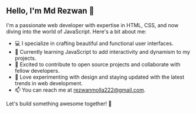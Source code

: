 ## Hello, I'm Md Rezwan 👋

I'm a passionate web developer with expertise in HTML, CSS, and now diving into the world of JavaScript. Here's a bit about me:

- 💻 I specialize in crafting beautiful and functional user interfaces.
- 🌱 Currently learning JavaScript to add interactivity and dynamism to my projects.
- 🚀 Excited to contribute to open source projects and collaborate with fellow developers.
- 🎨 Love experimenting with design and staying updated with the latest trends in web development.
- 📫 You can reach me at rezwanmolla222@gmail.com. 

Let's build something awesome together! 💪
